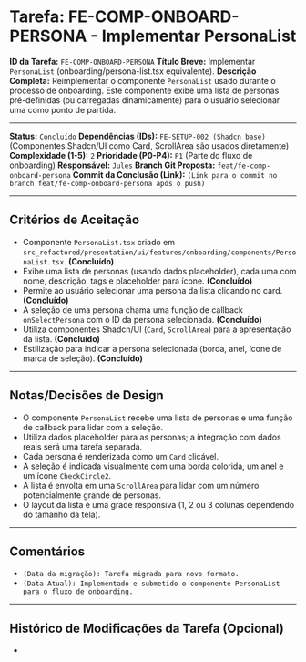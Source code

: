 # Tarefa: FE-COMP-ONBOARD-PERSONA - Implementar PersonaList

**ID da Tarefa:** `FE-COMP-ONBOARD-PERSONA`
**Título Breve:** Implementar `PersonaList` (onboarding/persona-list.tsx equivalente).
**Descrição Completa:**
Reimplementar o componente `PersonaList` usado durante o processo de onboarding. Este componente exibe uma lista de personas pré-definidas (ou carregadas dinamicamente) para o usuário selecionar uma como ponto de partida.

---

**Status:** `Concluído`
**Dependências (IDs):** `FE-SETUP-002 (Shadcn base)` (Componentes Shadcn/UI como Card, ScrollArea são usados diretamente)
**Complexidade (1-5):** `2`
**Prioridade (P0-P4):** `P1` (Parte do fluxo de onboarding)
**Responsável:** `Jules`
**Branch Git Proposta:** `feat/fe-comp-onboard-persona`
**Commit da Conclusão (Link):** `(Link para o commit no branch feat/fe-comp-onboard-persona após o push)`

---

## Critérios de Aceitação
- Componente `PersonaList.tsx` criado em `src_refactored/presentation/ui/features/onboarding/components/PersonaList.tsx`. **(Concluído)**
- Exibe uma lista de personas (usando dados placeholder), cada uma com nome, descrição, tags e placeholder para ícone. **(Concluído)**
- Permite ao usuário selecionar uma persona da lista clicando no card. **(Concluído)**
- A seleção de uma persona chama uma função de callback `onSelectPersona` com o ID da persona selecionada. **(Concluído)**
- Utiliza componentes Shadcn/UI (`Card`, `ScrollArea`) para a apresentação da lista. **(Concluído)**
- Estilização para indicar a persona selecionada (borda, anel, ícone de marca de seleção). **(Concluído)**

---

## Notas/Decisões de Design
- O componente `PersonaList` recebe uma lista de personas e uma função de callback para lidar com a seleção.
- Utiliza dados placeholder para as personas; a integração com dados reais será uma tarefa separada.
- Cada persona é renderizada como um `Card` clicável.
- A seleção é indicada visualmente com uma borda colorida, um anel e um ícone `CheckCircle2`.
- A lista é envolta em uma `ScrollArea` para lidar com um número potencialmente grande de personas.
- O layout da lista é uma grade responsiva (1, 2 ou 3 colunas dependendo do tamanho da tela).

---

## Comentários
- `(Data da migração): Tarefa migrada para novo formato.`
- `(Data Atual): Implementado e submetido o componente PersonaList para o fluxo de onboarding.`

---

## Histórico de Modificações da Tarefa (Opcional)
-
